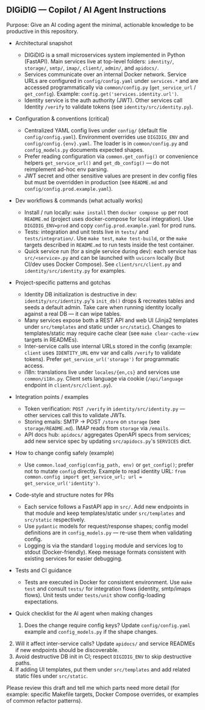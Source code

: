 ## DIGiDIG — Copilot / AI Agent Instructions

Purpose: Give an AI coding agent the minimal, actionable knowledge to be productive in this repository.

- Architectural snapshot
  - DIGiDIG is a small microservices system implemented in Python (FastAPI). Main services live at top-level folders: `identity/`, `storage/`, `smtp/`, `imap/`, `client/`, `admin/`, and `apidocs/`.
  - Services communicate over an internal Docker network. Service URLs are configured in `config/config.yaml` under `services.*` and are accessed programmatically via `common/config.py` (`get_service_url` / `get_config`). Example: `config.get('services.identity.url')`.
  - Identity service is the auth authority (JWT). Other services call Identity `/verify` to validate tokens (see `identity/src/identity.py`).

- Configuration & conventions (critical)
  - Centralized YAML config lives under `config/` (default file `config/config.yaml`). Environment overrides use `DIGIDIG_ENV` and `config/config.{env}.yaml`. The loader is in `common/config.py` and `config_models.py` documents expected shapes.
  - Prefer reading configuration via `common.get_config()` or convenience helpers `get_service_url()` and `get_db_config()` — do not reimplement ad-hoc env parsing.
  - JWT secret and other sensitive values are present in dev config files but must be overridden in production (see `README.md` and `config/config.prod.example.yaml`).

- Dev workflows & commands (what actually works)
  - Install / run locally: `make install` then `docker compose up` per root `README.md` (project uses docker-compose for local integration). Use `DIGIDIG_ENV=prod` and copy `config.prod.example.yaml` for prod runs.
  - Tests: integration and unit tests live in `tests/` and `tests/integration/`. Use `make test`, `make test-build`, or the `make` targets described in `README.md` to run tests inside the test container.
  - Quick service run (for a single service during dev): each service has `src/<service>.py` and can be launched with `uvicorn` locally (but CI/dev uses Docker Compose). See `client/src/client.py` and `identity/src/identity.py` for examples.

- Project-specific patterns and gotchas
  - Identity DB initialization is destructive in dev: `identity/src/identity.py`'s `init_db()` drops & recreates tables and seeds a default admin. Take care when running identity locally against a real DB — it can wipe tables.
  - Many services expose both a REST API and web UI (Jinja2 templates under `src/templates` and static under `src/static`). Changes to templates/static may require cache clear (see `make clear-cache-view` targets in READMEs).
  - Inter-service calls use internal URLs stored in the config (example: `client` uses `IDENTITY_URL` env var and calls `/verify` to validate tokens). Prefer `get_service_url('storage')` for programmatic access.
  - i18n: translations live under `locales/{en,cs}` and services use `common/i18n.py`. Client sets language via cookie (`/api/language` endpoint in `client/src/client.py`).

- Integration points / examples
  - Token verification: `POST /verify` in `identity/src/identity.py` — other services call this to validate JWTs.
  - Storing emails: SMTP → POST `/store` on `storage` (see `storage/README.md`). IMAP reads from `storage` via `/emails`.
  - API docs hub: `apidocs/` aggregates OpenAPI specs from services; add new service spec by updating `src/apidocs.py`'s `SERVICES` dict.

- How to change config safely (example)
  - Use `common.load_config(config_path, env)` or `get_config()`; prefer not to mutate `config` directly. Example to read identity URL: `from common.config import get_service_url; url = get_service_url('identity')`.

- Code-style and structure notes for PRs
  - Each service follows a FastAPI app in `src/`. Add new endpoints in that module and keep templates/static under `src/templates` and `src/static` respectively.
  - Use `pydantic` models for request/response shapes; config model definitions are in `config_models.py` — re-use them when validating config.
  - Logging is via the standard `logging` module and services log to stdout (Docker-friendly). Keep message formats consistent with existing services for easier debugging.

- Tests and CI guidance
  - Tests are executed in Docker for consistent environment. Use `make test` and consult `tests/` for integration flows (identity, smtp/imaps flows). Unit tests under `tests/unit` show config-loading expectations.

- Quick checklist for the AI agent when making changes
  1. Does the change require config keys? Update `config/config.yaml` example and `config_models.py` if the shape changes.
 2. Will it affect inter-service calls? Update `apidocs/` and service READMEs if new endpoints should be discoverable.
 3. Avoid destructive DB init in CI; respect `DIGIDIG_ENV` to skip destructive paths.
 4. If adding UI templates, put them under `src/templates` and add related static files under `src/static`.

Please review this draft and tell me which parts need more detail (for example: specific Makefile targets, Docker Compose overrides, or examples of common refactor patterns). 
